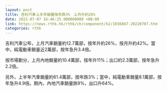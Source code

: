 ```yaml
---
layout: post
title: 吉利汽車上半年銷量按年跌3%　上月升約26%
date: 2022-07-07 16:46:25.000000000 +08:00
link: https://news.rthk.hk/rthk/ch/component/k2/1656667-20220707.htm
categories: rthk
---
```


吉利汽車公布，上月汽車銷量約12.7萬部，按年升約26%，按月升約42%。當中，純電動車銷量近2萬部，按年急升3.4倍。

按市場劃分，上月內地銷量約10.4萬部，按年升11%；出口約2.3萬部，按年急升2.2倍。

另外，上半年汽車銷量約61.4萬部，按年跌3%；當中，純電動車銷量8.1萬部，按年急升4.9倍。期內，內地汽車銷量跌9%，出口升64%。

